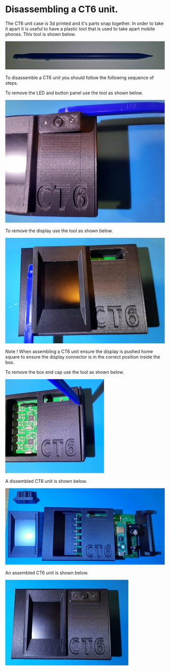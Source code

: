 # Disassembling a CT6 unit.

The CT6 unit case is 3d printed and it's parts snap together. In order to take it apart it is useful to have a plastic tool that is used to take apart mobile phones. This tool is shown below.

![alt text](images/tool.jpg "CT6 disassembly tool")


To disassemble a CT6 unit you should follow the following sequence of steps.


To remove the LED and button panel use the tool as shown below.

![alt text](images/remove_led_and_button_panel.jpg "CT6 LED and button panel removal.")



To remove the display use the tool as shown below.

![alt text](images/remove_display.jpg "CT6 display removal.")

Note ! When assembling a CT6 unit ensure the display is pushed home square to ensure the display connector is in the correct position inside the box.


To remove the box end cap use the tool as shown below.

![alt text](images/remove_box_cap.jpg "CT6 box cap removal.")




A dissembled CT6 unit is shown below.

![alt text](images/dissembled.jpg "Dissembled CT6 unit.")




An assembled CT6 unit is shown below.

![alt text](images/assembled.jpg "Assembled CT6 unit.")

